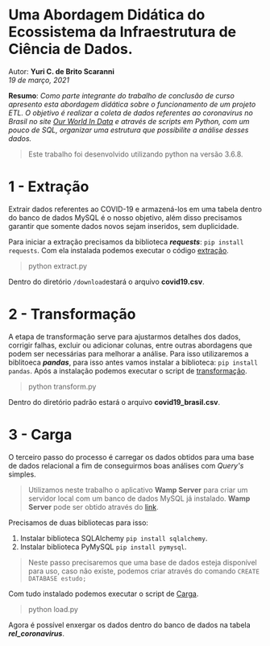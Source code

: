 # Uma Abordagem Didática do Ecossistema da Infraestrutura de Ciência de Dados.

Autor: **Yuri C. de Brito Scaranni**               
*19 de março, 2021*

 
**Resumo**:
*Como parte integrante do trabalho de conclusão de curso apresento esta abordagem didática sobre o funcionamento de um projeto ETL. O objetivo é realizar a coleta de dados referentes ao coronavirus no Brasil  no site [Our World In Data](https://ourworldindata.org/coronavirus-source-data) e através de scripts em Python, com um pouco de SQL, organizar uma estrutura que possibilite a análise desses dados.*
> Este trabalho foi desenvolvido utilizando python na versão 3.6.8.

# 1 - Extração
Extrair dados referentes ao COVID-19 e armazená-los em uma tabela dentro do banco de dados MySQL é o nosso objetivo, além disso precisamos garantir que somente dados novos sejam inseridos, sem duplicidade.

Para iniciar a extração precisamos da biblioteca ***requests***:  `pip install requests`. Com ela instalada podemos executar o código [extração](https://github.com/yuri-scaranni/Ciencia_de_dados/blob/main/extract.py "extract.py").
> python extract.py

Dentro do diretório `/download`estará o arquivo **covid19.csv**.

# 2 - Transformação

 A etapa de transformação serve para ajustarmos detalhes dos dados, corrigir falhas, excluir ou adicionar colunas, entre outras abordagens que podem ser necessárias para melhorar a análise. Para isso utilizaremos a biblitoeca ***pandas***, para isso antes vamos instalar a biblioteca: `pip install pandas`. Após a instalação podemos executar o script de [transformação](https://github.com/yuri-scaranni/Ciencia_de_dados/blob/main/transform.py "transform.py").
 > python transform.py

Dentro do diretório padrão estará o arquivo **covid19_brasil.csv**.
# 3 - Carga

O terceiro passo do processo é carregar os dados obtidos para uma base de dados relacional a fim de conseguirmos boas análises com *Query's* simples.
> Utilizamos neste trabalho o aplicativo **Wamp Server** para criar um servidor local com um banco de dados MySQL já instalado.
> **Wamp Server** pode ser obtido através do [link](https://www.wampserver.com/en/).

Precisamos de duas bibliotecas para isso:
 1. Instalar biblioteca SQLAlchemy `pip install sqlalchemy`.
 2. Instalar biblioteca PyMySQL `pip install pymysql`.

> Neste passo precisaremos que uma base de dados esteja disponível para uso, caso não existe, podemos criar através do comando `CREATE DATABASE estudo;`

Com tudo instalado podemos executar o script de [Carga](https://github.com/yuri-scaranni/Ciencia_de_dados/blob/main/load.py "load.py").
> python load.py

Agora é possível enxergar os dados dentro do banco de dados na tabela ***rel_coronavirus***.
